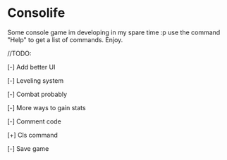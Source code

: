 # Consolife
Some console game im developing in my spare time :p  use the command "Help" to get a list of commands.  Enjoy.

//TODO:

[-] Add better UI

[-] Leveling system

[-] Combat probably

[-] More ways to gain stats

[-] Comment code

[+] Cls command

[-] Save game
